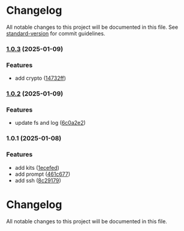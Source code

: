 # Changelog

All notable changes to this project will be documented in this file. See [standard-version](https://github.com/conventional-changelog/standard-version) for commit guidelines.

### [1.0.3](https://github.com/ustinian-wang/node-kit/compare/v1.0.2...v1.0.3) (2025-01-09)


### Features

* add crypto ([14732ff](https://github.com/ustinian-wang/node-kit/commit/14732ff6f60d607eadfc8f65196127a4da4e2e02))

### [1.0.2](https://github.com/ustinian-wang/node-kit/compare/v1.0.1...v1.0.2) (2025-01-09)


### Features

* update fs and log ([6c0a2e2](https://github.com/ustinian-wang/node-kit/commit/6c0a2e27f8b74d149d952d003537322bbb41707b))

### 1.0.1 (2025-01-08)


### Features

* add kits ([1ecefed](https://github.com/ustinian-wang/node-kit/commit/1ecefed93c4b2f9ff98b654cf12eac4ae0f48b69))
* add prompt ([461c677](https://github.com/ustinian-wang/node-kit/commit/461c677149f281f7b4f460153d0ae98f3ea8ecfc))
* add ssh ([8c29179](https://github.com/ustinian-wang/node-kit/commit/8c2917902b31be64b28ee0d8dddb2b028f6e815a))

# Changelog

All notable changes to this project will be documented in this file. 